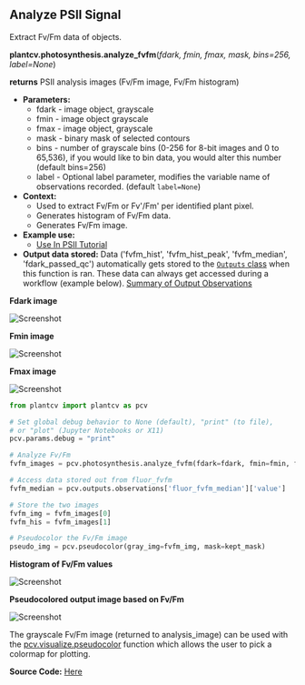 ## Analyze PSII Signal

Extract Fv/Fm data of objects.

**plantcv.photosynthesis.analyze_fvfm**(*fdark, fmin, fmax, mask, bins=256, label=None*)

**returns** PSII analysis images (Fv/Fm image, Fv/Fm histogram)

- **Parameters:**
    - fdark - image object, grayscale
    - fmin - image object  grayscale
    - fmax - image object, grayscale
    - mask - binary mask of selected contours
    - bins - number of grayscale bins (0-256 for 8-bit images and 0 to 65,536), if you would like to bin data, you would alter this number (default bins=256)
    - label - Optional label parameter, modifies the variable name of observations recorded. (default `label=None`)
- **Context:**
    - Used to extract Fv/Fm or Fv'/Fm' per identified plant pixel.
    - Generates histogram of Fv/Fm data.
    - Generates Fv/Fm image.
- **Example use:**
    - [Use In PSII Tutorial](psII_tutorial.md)
- **Output data stored:** Data ('fvfm_hist', 'fvfm_hist_peak', 'fvfm_median', 'fdark_passed_qc') automatically gets stored to the [`Outputs` class](outputs.md) when this function is ran. 
    These data can always get accessed during a workflow (example below). [Summary of Output Observations](output_measurements.md#summary-of-output-observations)

**Fdark image**

![Screenshot](img/documentation_images/fluor_fvfm/fdark.jpg)

**Fmin image**

![Screenshot](img/documentation_images/fluor_fvfm/fmin.jpg)

**Fmax image**

![Screenshot](img/documentation_images/fluor_fvfm/fmax.jpg)

```python
from plantcv import plantcv as pcv

# Set global debug behavior to None (default), "print" (to file), 
# or "plot" (Jupyter Notebooks or X11)
pcv.params.debug = "print"

# Analyze Fv/Fm    
fvfm_images = pcv.photosynthesis.analyze_fvfm(fdark=fdark, fmin=fmin, fmax=fmax, mask=kept_mask, bins=256, label="fluor")

# Access data stored out from fluor_fvfm
fvfm_median = pcv.outputs.observations['fluor_fvfm_median']['value']

# Store the two images
fvfm_img = fvfm_images[0]
fvfm_his = fvfm_images[1]

# Pseudocolor the Fv/Fm image
pseudo_img = pcv.pseudocolor(gray_img=fvfm_img, mask=kept_mask)

```

**Histogram of Fv/Fm values**

![Screenshot](img/documentation_images/fluor_fvfm/fvfm_histogram.jpg)

**Pseudocolored output image based on Fv/Fm**

![Screenshot](img/documentation_images/pseudocolor/pseudo_img.jpg)

The grayscale Fv/Fm image (returned to analysis_image) can be used with the [pcv.visualize.pseudocolor](visualize_pseudocolor.md) function
which allows the user to pick a colormap for plotting.

**Source Code:** [Here](https://github.com/danforthcenter/plantcv/blob/master/plantcv/plantcv/photosynthesis/analyze_fvfm.py)
